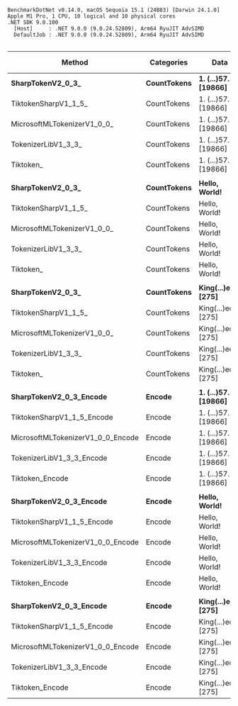```

BenchmarkDotNet v0.14.0, macOS Sequoia 15.1 (24B83) [Darwin 24.1.0]
Apple M1 Pro, 1 CPU, 10 logical and 10 physical cores
.NET SDK 9.0.100
  [Host]     : .NET 9.0.0 (9.0.24.52809), Arm64 RyuJIT AdvSIMD
  DefaultJob : .NET 9.0.0 (9.0.24.52809), Arm64 RyuJIT AdvSIMD


```
| Method                            | Categories  | Data                | Mean         | Ratio | Gen0     | Gen1    | Allocated | Alloc Ratio |
|---------------------------------- |------------ |-------------------- |-------------:|------:|---------:|--------:|----------:|------------:|
| **SharpTokenV2_0_3_**                 | **CountTokens** | **1. (...)57. [19866]** | **567,130.0 ns** |  **1.00** |   **2.9297** |       **-** |   **20115 B** |        **1.00** |
| TiktokenSharpV1_1_5_              | CountTokens | 1. (...)57. [19866] | 483,976.7 ns |  0.85 |  64.4531 |  5.8594 |  404648 B |       20.12 |
| MicrosoftMLTokenizerV1_0_0_       | CountTokens | 1. (...)57. [19866] | 427,733.2 ns |  0.75 |        - |       - |     297 B |        0.01 |
| TokenizerLibV1_3_3_               | CountTokens | 1. (...)57. [19866] | 773,467.5 ns |  1.36 | 246.0938 | 83.9844 | 1547675 B |       76.94 |
| Tiktoken_                         | CountTokens | 1. (...)57. [19866] | 271,564.3 ns |  0.48 |  23.4375 |       - |  148313 B |        7.37 |
|                                   |             |                     |              |       |          |         |           |             |
| **SharpTokenV2_0_3_**                 | **CountTokens** | **Hello, World!**       |     **380.0 ns** |  **1.00** |   **0.0405** |       **-** |     **256 B** |        **1.00** |
| TiktokenSharpV1_1_5_              | CountTokens | Hello, World!       |     263.8 ns |  0.69 |   0.0505 |       - |     320 B |        1.25 |
| MicrosoftMLTokenizerV1_0_0_       | CountTokens | Hello, World!       |     305.7 ns |  0.80 |   0.0153 |       - |      96 B |        0.38 |
| TokenizerLibV1_3_3_               | CountTokens | Hello, World!       |     509.6 ns |  1.34 |   0.2356 |  0.0010 |    1480 B |        5.78 |
| Tiktoken_                         | CountTokens | Hello, World!       |     175.7 ns |  0.46 |   0.0191 |       - |     120 B |        0.47 |
|                                   |             |                     |              |       |          |         |           |             |
| **SharpTokenV2_0_3_**                 | **CountTokens** | **King(...)edy. [275]** |   **5,990.7 ns** |  **1.00** |   **0.0763** |       **-** |     **520 B** |        **1.00** |
| TiktokenSharpV1_1_5_              | CountTokens | King(...)edy. [275] |   4,516.5 ns |  0.75 |   0.8011 |       - |    5064 B |        9.74 |
| MicrosoftMLTokenizerV1_0_0_       | CountTokens | King(...)edy. [275] |   3,871.2 ns |  0.65 |   0.0153 |       - |      96 B |        0.18 |
| TokenizerLibV1_3_3_               | CountTokens | King(...)edy. [275] |   7,465.8 ns |  1.25 |   3.0823 |  0.1373 |   19344 B |       37.20 |
| Tiktoken_                         | CountTokens | King(...)edy. [275] |   2,744.5 ns |  0.46 |   0.3128 |       - |    1976 B |        3.80 |
|                                   |             |                     |              |       |          |         |           |             |
| **SharpTokenV2_0_3_Encode**           | **Encode**      | **1. (...)57. [19866]** | **568,150.3 ns** |  **1.00** |   **2.9297** |       **-** |   **20115 B** |        **1.00** |
| TiktokenSharpV1_1_5_Encode        | Encode      | 1. (...)57. [19866] | 444,972.1 ns |  0.78 |  64.4531 |  5.8594 |  404649 B |       20.12 |
| MicrosoftMLTokenizerV1_0_0_Encode | Encode      | 1. (...)57. [19866] | 410,970.9 ns |  0.72 |  10.2539 |  0.4883 |   66137 B |        3.29 |
| TokenizerLibV1_3_3_Encode         | Encode      | 1. (...)57. [19866] | 770,068.9 ns |  1.36 | 246.0938 | 90.8203 | 1547675 B |       76.94 |
| Tiktoken_Encode                   | Encode      | 1. (...)57. [19866] | 290,030.9 ns |  0.51 |  33.6914 |  1.4648 |  214465 B |       10.66 |
|                                   |             |                     |              |       |          |         |           |             |
| **SharpTokenV2_0_3_Encode**           | **Encode**      | **Hello, World!**       |     **381.2 ns** |  **1.00** |   **0.0405** |       **-** |     **256 B** |        **1.00** |
| TiktokenSharpV1_1_5_Encode        | Encode      | Hello, World!       |     260.2 ns |  0.68 |   0.0505 |       - |     320 B |        1.25 |
| MicrosoftMLTokenizerV1_0_0_Encode | Encode      | Hello, World!       |     325.1 ns |  0.85 |   0.0267 |       - |     168 B |        0.66 |
| TokenizerLibV1_3_3_Encode         | Encode      | Hello, World!       |     511.6 ns |  1.34 |   0.2356 |       - |    1480 B |        5.78 |
| Tiktoken_Encode                   | Encode      | Hello, World!       |     241.4 ns |  0.63 |   0.0801 |       - |     504 B |        1.97 |
|                                   |             |                     |              |       |          |         |           |             |
| **SharpTokenV2_0_3_Encode**           | **Encode**      | **King(...)edy. [275]** |   **5,957.3 ns** |  **1.00** |   **0.0763** |       **-** |     **520 B** |        **1.00** |
| TiktokenSharpV1_1_5_Encode        | Encode      | King(...)edy. [275] |   4,523.8 ns |  0.76 |   0.8011 |       - |    5064 B |        9.74 |
| MicrosoftMLTokenizerV1_0_0_Encode | Encode      | King(...)edy. [275] |   4,069.8 ns |  0.68 |   0.1144 |       - |     744 B |        1.43 |
| TokenizerLibV1_3_3_Encode         | Encode      | King(...)edy. [275] |   7,207.8 ns |  1.21 |   3.0823 |  0.1373 |   19344 B |       37.20 |
| Tiktoken_Encode                   | Encode      | King(...)edy. [275] |   2,945.7 ns |  0.49 |   0.4654 |       - |    2936 B |        5.65 |
